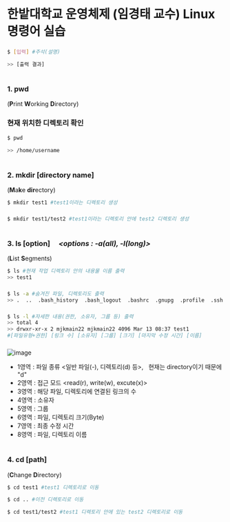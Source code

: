 # 한밭대학교 운영체제 (임경태 교수) Linux 명령어 실습 

### 
```bash
$ [입력] #주석(설명)

>> [출력 결과]
```
#
### 1. pwd 
(**P**rint **W**orking **D**irectory)
### 현재 위치한 디렉토리 확인

```bash
$ pwd

>> /home/username
```
#
### 2. mkdir [directory name]
(**M**a**k**e **dir**ectory)
```bash
$ mkdir test1 #test1이라는 디렉토리 생성
```
###
```bash
$ mkdir test1/test2 #test1이라는 디렉토리 안에 test2 디렉토리 생성
```
#
### 3. ls [option] &nbsp; &nbsp; *<options : -a(all), -l(long)>*
(**L**ist **S**egments)
```bash
$ ls #현재 작업 디렉토리 안의 내용물 이름 출력 
>> test1
```
 
###
```bash
$ ls -a #숨겨진 파일, 디렉토리도 출력
>> .  ..  .bash_history  .bash_logout  .bashrc  .gnupg  .profile  .ssh  test1
```

###
```bash
$ ls -l #자세한 내용(권한, 소유자, 그룹 등) 출력
>> total 4
>> drwxr-xr-x 2 mjkmain22 mjkmain22 4096 Mar 13 08:37 test1
#[파일유형+권한] [링크 수] [소유자] [그룹] [크기] [마지막 수정 시간] [이름]
```
### 
![image](https://user-images.githubusercontent.com/72269271/158052121-968599fd-4ca5-4777-af0d-fea439bda129.png)
* 1영역 : 파일 종류 <일반 파일(-), 디렉토리(d) 등>, &nbsp; 현재는 directory이기 때문에 "d"
* 2영역 : 접근 모드 <read(r), write(w), excute(x)>
* 3영역 : 해당 파일, 디렉토리에 연결된 링크의 수 
* 4영역 : 소유자
* 5영역 : 그룹
* 6영역 : 파일, 디렉토리 크기(Byte)
* 7영역 : 최종 수정 시간
* 8영역 : 파일, 디렉토리 이름



#
### 4. cd [path]
(**C**hange **D**irectory)

```bash
$ cd test1 #test1 디렉토리로 이동
```

```bash
$ cd .. #이전 디렉토리로 이동
```

```bash
$ cd test1/test2 #test1 디렉토리 안에 있는 test2 디렉토리로 이동
```
